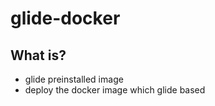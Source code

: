 # glide-docker

## What is?
  * glide preinstalled image
  * deploy the docker image which glide based
